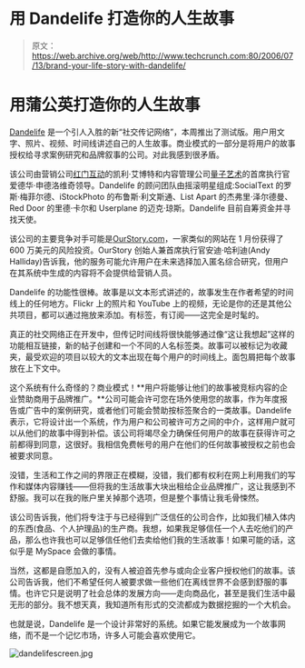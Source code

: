 # 用 Dandelife 打造你的人生故事

> 原文：<https://web.archive.org/web/http://www.techcrunch.com:80/2006/07/13/brand-your-life-story-with-dandelife/>

# 用蒲公英打造你的人生故事

 [](https://web.archive.org/web/20220810111209/http://www.dandelife.com/) [Dandelife](https://web.archive.org/web/20220810111209/http://www.dandelife.com/) 是一个引人入胜的新“社交传记网络”，本周推出了测试版。用户用文字、照片、视频、时间线讲述自己的人生故事。商业模式的一部分是将用户的故事授权给寻求案例研究和品牌叙事的公司。对此我感到很矛盾。

该公司由营销公司[红门互动](https://web.archive.org/web/20220810111209/http://www.reddoor.biz/)的凯利·艾博特和内容管理公司[量子艺术](https://web.archive.org/web/20220810111209/http://www.quantumart.com/)的首席执行官爱德华·申德洛维奇领导。Dandelife 的顾问团队由摇滚明星组成:SocialText 的罗斯·梅菲尔德、iStockPhoto 的布鲁斯·利文斯通、List Apart 的杰弗里·泽尔德曼、Red Door 的里德·卡尔和 Userplane 的迈克·琼斯。Dandelife 目前自筹资金并寻找天使。

该公司的主要竞争对手可能是[OurStory.com](https://web.archive.org/web/20220810111209/http://ourstory.com/)，一家类似的网站在 1 月份获得了 600 万美元的风险投资。OurStory 创始人兼首席执行官安迪·哈利迪(Andy Halliday)告诉我，他的服务可能允许用户在未来选择加入匿名综合研究，但用户在其系统中生成的内容将不会提供给营销人员。

Dandelife 的功能性很棒。故事是以文本形式讲述的，故事发生在作者希望的时间线上的任何地方。Flickr 上的照片和 YouTube 上的视频，无论是你的还是其他公共项目，都可以通过拖放来添加。有标签，有订阅——这完全是时髦的。

真正的社交网络正在开发中，但传记时间线将很快能够通过像“这让我想起”这样的功能相互链接，新的帖子创建和一个不同的人名标签类。故事可以被标记为收藏夹，最受欢迎的项目以较大的文本出现在每个用户的时间线上。面包屑把每个故事放在上下文中。

这个系统有什么奇怪的？商业模式！**用户将能够让他们的故事被竞标内容的企业赞助商用于品牌推广。**公司可能会许可您在场外使用您的故事，作为年度报告或广告中的案例研究，或者他们可能会赞助按标签聚合的一类故事。Dandelife 表示，它将设计出一个系统，作为用户和公司被许可方之间的中介，这样用户就可以从他们的故事中得到补偿。该公司将竭尽全力确保任何用户的故事在获得许可之前都得到同意，这很好。我相信免费帐号的用户在他们的任何故事被授权之前也会被要求同意。

没错，生活和工作之间的界限正在模糊，没错，我们都有权利在网上利用我们的写作和媒体内容赚钱——但将我的生活故事大块出租给企业品牌推广，这让我感到不舒服。我可以在我的账户里关掉那个选项，但是整个事情让我毛骨悚然。

该公司告诉我，他们将专注于与已经得到广泛信任的公司合作，比如我们植入体内的东西(食品、个人护理品)的生产商。我想，如果我足够信任一个人去吃他们的产品，那么也许我也可以足够信任他们去卖给他们我的生活故事！如果可能的话，这似乎是 MySpace 会做的事情。

当然，这都是自愿加入的，没有人被迫首先参与或向企业客户授权他们的故事。该公司告诉我，他们不希望任何人被要求做一些他们在离线世界不会感到舒服的事情。也许它只是说明了社会总体的发展方向——走向商品化，甚至是我们生活中最无形的部分。我不想天真，我知道所有形式的交流都成为数据挖掘的一个大机会。

也就是说，Dandelife 是一个设计非常好的系统。如果它能发展成为一个故事网络，而不是一个记忆市场，许多人可能会喜欢使用它。

![dandelifescreen.jpg](img/25c5e20d2308c7e605b2f486ee2afa3a.png)